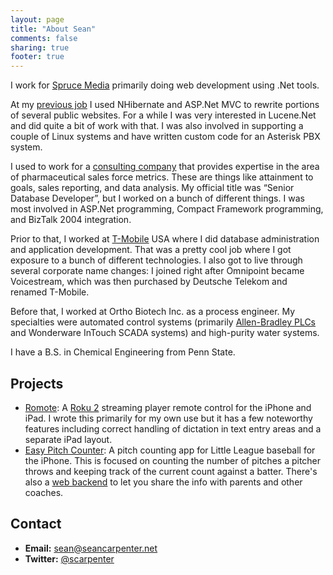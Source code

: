 ```yaml
---
layout: page
title: "About Sean"
comments: false
sharing: true
footer: true
---
```


I work for <a href="http://sprucemedia.com">Spruce Media</a> primarily doing web development using .Net tools.

At my <a href="http://www.vertmarkets.com">previous job</a> I used NHibernate and ASP.Net MVC to rewrite portions of several public websites.  For a while I was very interested in Lucene.Net and did quite a bit of work with that.  I was also involved in supporting a couple of Linux systems and have written custom code for an Asterisk PBX system.

I used to work for a <a href="http://www.prometrics.com">consulting company</a> that provides expertise in the area of pharmaceutical sales force metrics. These are things like attainment to goals, sales reporting, and data analysis. My official title was “Senior Database Developer”, but I worked on a bunch of different things. I was most involved in ASP.Net programming, Compact Framework programming, and BizTalk 2004 integration.

Prior to that, I worked at <a href="http://www.t-mobile.com">T-Mobile</a> USA where I did database administration and application development. That was a pretty cool job where I got exposure to a bunch of different technologies. I also got to live through several corporate name changes: I joined right after Omnipoint became Voicestream, which was then purchased by Deutsche Telekom and renamed T-Mobile.

Before that, I worked at Ortho Biotech Inc. as a process engineer. My specialties were automated control systems (primarily <a href="http://ab.rockwellautomation.com/Programmable-Controllers/PLC-5">Allen-Bradley PLCs</a> and Wonderware InTouch SCADA systems) and high-purity water systems.

I have a B.S. in Chemical Engineering from Penn State.

## Projects
<ul class="about-list">
  <li>
  	<a href="http://itunes.apple.com/us/app/romote/id488604877?ls=1&mt=8&partnerId=30&siteID=GedyEx6hBKQ">Romote</a>: A <a href="http://www.roku.com">Roku 2</a>
    streaming player remote control for the iPhone and iPad. I wrote this primarily for my own use but it has a few noteworthy features including correct
    handling of dictation in text entry areas and a separate iPad layout.
  </li>
  <li>
  	<a href="http://itunes.apple.com/us/app/easy-pitch-counter/id463372172?ls=1&mt=8&partnerId=30&siteID=GedyEx6hBKQ">Easy Pitch Counter</a>: A pitch counting
    app for Little League baseball for the iPhone. This is focused on counting the number of pitches a pitcher throws and keeping track of the current count
    against a batter. There's also a <a href="http://www.easypitchcounter.com">web backend</a> to let you share the info with parents and other coaches.
  </li>
</ul>

## Contact
<ul class="about-list">
  <li><strong>Email:</strong> <a href="mailto:sean@seancarpenter.net">sean@seancarpenter.net</a></li>
  <li><strong>Twitter:</strong> <a href="http://www.twitter.com/scarpenter">@scarpenter</a></li>
</ul>

